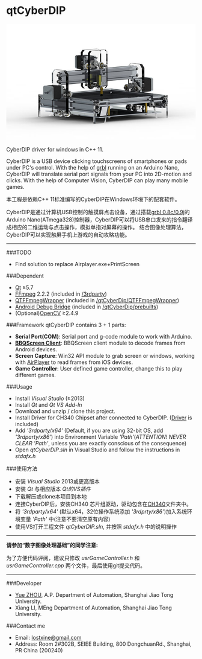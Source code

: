 # qtCyberDIP
![CyberDIP](/pic/CyberDIP.JPG)

CyberDIP driver for windows in C++ 11.

CyberDIP is a USB device clicking touchscreens of smartphones or pads under PC's control. 
With the help of [grbl](https://github.com/grbl/grbl) running on an Arduino Nano, CyberDIP will translate serial port signals from your PC into 2D-motion and clicks.
With the help of Computer Vision, CyberDIP can play many mobile games.

本工程是依赖C++ 11标准编写的CyberDIP在Windows环境下的配套软件。

CyberDIP是通过计算机USB控制的触摸屏点击设备，通过搭载[grbl 0.8c/0.9j](https://github.com/grbl/grbl)的Arduino Nano(ATmega328)控制器，CyberDIP可以将USB串口发来的指令翻译成相应的二维运动与点击操作，模拟单指对屏幕的操作。
结合图像处理算法，CyberDIP可以实现触屏手机上游戏的自动攻略功能。

***
###TODO
* Find solution to replace Airplayer.exe+PrintScreen

###Dependent
* [Qt](https://www.qt.io/) ≥5.7
* [FFmpeg](https://ffmpeg.org/) 2.2.2 (included in [/3rdparty](/3rdparty))
* [QTFFmpegWrapper](https://inqlude.org/libraries/qtffmpegwrapper.html) (included in [/qtCyberDip/QTFFmpegWrapper](/qtCyberDip/QTFFmpegWrapper))
* [Android Debug Bridge](http://developer.android.com/tools/help/adb.html) (included in [/qtCyberDip/prebuilts](/qtCyberDip/prebuilts))
* (Optional)[OpenCV](http://www.opencv.org/) ≥2.4.9

###Framework
qtCyberDIP contains 3 + 1 parts:
* __Serial Port(COM)__: Serial port and g-code module to work with Arduino.
* __[BBQScreen Client](https://github.com/xplodwild/bbqscreen_client)__: BBQScreen client module to decode frames from Android devices.
* __Screen Capture__: Win32 API module to grab screen or windows, working with [AirPlayer](http://pro.itools.cn/airplayer) to read frames from iOS devices.
* __Game Controller__: User defined game controller, change this to play different games.

###Usage
* Install _Visual Studio_ (≥2013)
* Install _Qt_ and _Qt VS Add-In_
* Download and unzip / clone this project.
* Install Driver for CH340 Chipset after connected to CyberDIP. ([Driver](/CH340) is included)
* Add _'3rdparty/x64'_ (Default, if you are using 32-bit OS, add _'3rdparty/x86'_) into Environment Variable _'Path'_(_ATTENTION! NEVER CLEAR 'Path'_, unless you are exactly conscious of the consequence)
* Open _qtCyberDIP.sln_ in Visual Studio and follow the instructions in _stdafx.h_

###使用方法
* 安装 _Visual Studio_ 2013或更高版本
* 安装 _Qt_ 与相应版本 _Qt的VS插件_
* 下载解压或clone本项目到本地
* 连接CyberDIP后，安装CH340 芯片组驱动，驱动包含在[CH340](/CH340)文件夹中。
* 将 _'3rdparty/x64'_ (默认x64，32位操作系统添加 _'3rdprty/x86'_)加入系统环境变量 _'Path'_ 中(注意不要清空原有内容)
* 使用VS打开工程文件 _qtCyberDIP.sln_, 并按照 _stdafx.h_ 中的说明操作

***
__请参加“数字图像处理基础”的同学注意:__

为了方便代码评阅，建议只修改 _usrGameController.h_ 和 _usrGameController.cpp_ 两个文件，最后使用git提交代码。

***
###Developer
* [Yue ZHOU](http://cvpr.sjtu.edu.cn/aboutme.aspx), A.P. Department of Automation, Shanghai Jiao Tong University.
* Xiang LI, MEng Department of Automation, Shanghai Jiao Tong University. 

###Contact me
* Email: lostxine@gmail.com
* Address: Room 2#302B, SEIEE Building, 800 DongchuanRd., Shanghai, PR China (200240) 
